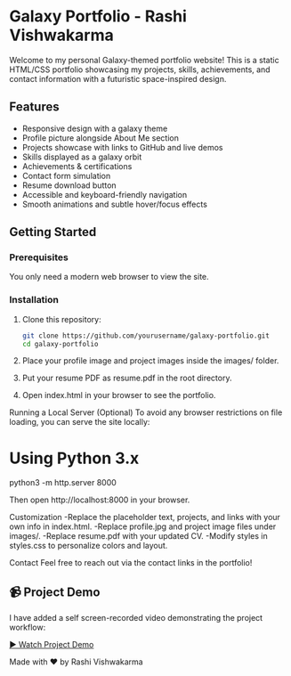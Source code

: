 # Galaxy Portfolio - Rashi Vishwakarma

Welcome to my personal Galaxy-themed portfolio website! This is a static HTML/CSS portfolio showcasing my projects, skills, achievements, and contact information with a futuristic space-inspired design.

## Features

- Responsive design with a galaxy theme
- Profile picture alongside About Me section
- Projects showcase with links to GitHub and live demos
- Skills displayed as a galaxy orbit
- Achievements & certifications
- Contact form simulation
- Resume download button
- Accessible and keyboard-friendly navigation
- Smooth animations and subtle hover/focus effects

## Getting Started

### Prerequisites

You only need a modern web browser to view the site.

### Installation

1. Clone this repository:

   ```bash
   git clone https://github.com/yourusername/galaxy-portfolio.git
   cd galaxy-portfolio

2. Place your profile image and project images inside the images/ folder.

3. Put your resume PDF as resume.pdf in the root directory.

4. Open index.html in your browser to see the portfolio.

Running a Local Server (Optional)
To avoid any browser restrictions on file loading, you can serve the site locally:

# Using Python 3.x
python3 -m http.server 8000


Then open http://localhost:8000 in your browser.

Customization
-Replace the placeholder text, projects, and links with your own info in index.html.
-Replace profile.jpg and project image files under images/.
-Replace resume.pdf with your updated CV.
-Modify styles in styles.css to personalize colors and layout.

Contact
Feel free to reach out via the contact links in the portfolio!

## 📹 Project Demo

I have added a self screen-recorded video demonstrating the project workflow:

[▶️ Watch Project Demo](YOUR_VIDEO_LINK_HERE)


Made with ❤️ by Rashi Vishwakarma